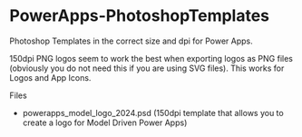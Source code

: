 # PowerApps-PhotoshopTemplates
Photoshop Templates in the correct size and dpi for Power Apps.

150dpi PNG logos seem to work the best when exporting logos as PNG files (obviously you do not need this if you are using SVG files).  This works for Logos and App Icons.


Files
* powerapps_model_logo_2024.psd (150dpi template that allows you to create a logo for Model Driven Power Apps)

  
